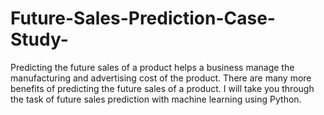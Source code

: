 # Future-Sales-Prediction-Case-Study-
Predicting the future sales of a product helps a business manage the manufacturing and advertising cost of the product. There are many more benefits of predicting the future sales of a product. I will take you through the task of future sales prediction with machine learning using Python.
